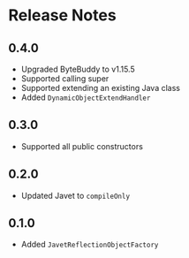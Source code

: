 # Release Notes

## 0.4.0

* Upgraded ByteBuddy to v1.15.5
* Supported calling super
* Supported extending an existing Java class
* Added `DynamicObjectExtendHandler`

## 0.3.0

* Supported all public constructors

## 0.2.0

* Updated Javet to `compileOnly`

## 0.1.0

* Added `JavetReflectionObjectFactory`
